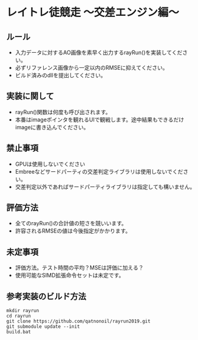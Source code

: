 # レイトレ徒競走 ～交差エンジン編～

## ルール
- 入力データに対するAO画像を素早く出力するrayRun()を実装してください。
- 必ずリファレンス画像から一定以内のRMSEに抑えてください。
- ビルド済みのdllを提出してください。

## 実装に関して
- rayRun()関数は何度も呼び出されます。
- 本番はimageポインタを観れるUIで観戦します。途中結果もできるだけimageに書き込んでください。

## 禁止事項
- GPUは使用しないでください
- Embreeなどサードパーティの交差判定ライブラリは使用しないでください。
- 交差判定以外であればサードパーティライブラリは指定しても構いません。

## 評価方法
- 全てのrayRun()の合計値の短さを競いいます。
- 許容されるRMSEの値は今後指定がかかります。

## 未定事項
- 評価方法。テスト時間の平均？MSEは評価に加える？
- 使用可能なSIMD拡張命令セットは未定です。

## 参考実装のビルド方法

```
mkdir rayrun
cd rayrun
git clone https://github.com/qatnonoil/rayrun2019.git
git submodule update --init
build.bat
```